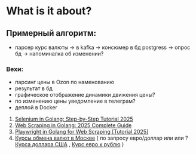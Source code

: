 # What is it about? 
## Примерный алгоритм:   
- парсер курс валюты -> в kafka -> консюмер в бд postgress -> опрос бд -> напоминалка об изменении?
### Вехи:
- парсинг цены в Ozon по наменованию
- результат в бд
- графическое отображение динамики движения цены?
- по изменению цены уведомление в телеграм?
- деплой в Docker

1. [Selenium in Golang: Step-by-Step Tutorial 2025](https://www.zenrows.com/blog/selenium-golang#why-use-selenium-in-go) 
2. [Web Scraping in Golang: 2025 Complete Guide](https://www.zenrows.com/blog/web-scraping-golang#build-first-golang-scraper)
3. [Playwright in Golang for Web Scraping [Tutorial 2025]](https://www.zenrows.com/blog/playwright-golang)
4. [Курсы обмена валют в Москве](https://www.banki.ru/products/currency/?source=main_exchange_rates_converter) ( по запросу евро/доллар или или ? [Курса доллара США](https://www.banki.ru/products/currency/usd/) , [Курс евро к рублю](https://www.banki.ru/products/currency/eur/) )
